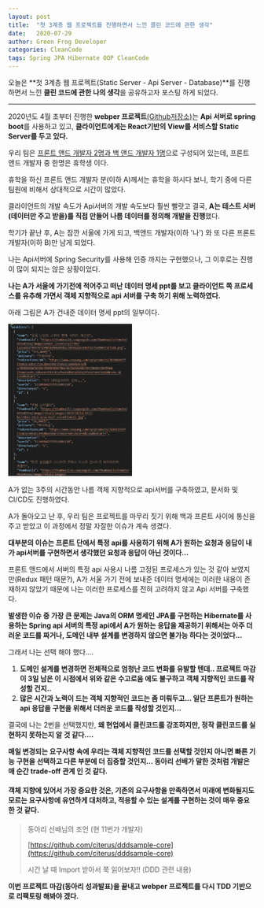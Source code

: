 ```yaml
---
layout: post
title:  "첫 3계층 웹 프로젝트를 진행하면서 느낀 클린 코드에 관한 생각"
date:   2020-07-29
author: Green Frog Developer
categories: CleanCode
tags: Spring JPA Hibernate OOP CleanCode
---
```


오늘은 **첫 3계층 웹 프로젝트(Static Server - Api Server - Database)**를 진행하면서 느낀 **클린 코드에 관한 나의 생각**을 공유하고자 포스팅 하게 되었다.

---

2020년도 4월 초부터 진행한 **webper 프로젝트**[(Github저장소)](https://github.com/JNU-econovation/webper)는 **Api 서버로 spring boot**를 사용하고 있고, **클라이언트에게는 React기반의 View를 서비스할 Static Server를 두고 있다.**

우리 팀은 <u>프론트 앤드 개발자 2명과 백 앤드 개발자 1명</u>으로 구성되어 있는데, 프론트 앤드 개발자 중 한명은 휴학생 이다.

휴학을 하신 프론트 앤드 개발자 분(이하 A)께서는 휴학을 하시다 보니, 학기 중에 다른 팀원에 비해서 상대적으로 시간이 많았다.

클라이언트의 개발 속도가 Api서버의 개발 속도보다 훨씬 빨랏고 결국, **A는 테스트 서버(데이터만 주고 받을)를 직접 만들어 나름 데이터를 정의해 개발을 진행**했다.

학기가 끝난 후, A는 잠깐 서울에 가게 되고, 백앤드 개발자(이하 '나') 와 또 다른 프론트 개발자(이하 B)만 남게 되었다.

나는 Api서버에 Spring Security를 사용해 인증 까지는 구현했으나, 그 이후로는 진행이 많이 되지는 않은 상황이었다.

**나는 A가 서울에 가기전에 적어주고 떠난 데이터 명세 ppt를 보고 클라이언트 쪽 프로세스를 유추해 가면서 객체 지향적으로 api 서버를 구축 하기 위해 노력하였다.**

아래 그림은 A가 건내준 데이터 명세 ppt의 일부이다.

<img src="/assets/spring/My-Thought-On-First-3Tier-Web-Project-1.png" style="width:50%">

A가 없는 3주의 시간동안 나름 객체 지향적으로 api서버를 구축하였고, 문서화 및 CI/CD도 진행하였다.

A가 돌아오고 난 후, 우리 팀은 프로젝트를 마무리 짓기 위해 백과 프론트 사이에 통신을 주고 받았고 이 과정에서 정말 자잘한 이슈가 계속 생겼다.

**대부분의 이슈는 프론트 단에서 특정 api를 사용하기 위해 A가 원하는 요청과 응답이 내가 api서버를 구현하면서 생각했던 요청과 응답이 아닌 것이다...**

프론트 앤드에서 서버의 특정 api 사용시 나름 고정된 프로세스가 있는 것 같아 보였지만(Redux 패턴 때문?), A가 서울 가기 전에 보내준 데이터 명세에는 이러한 내용이 존재하지 않았기 때문에 나는 이러한 프로세스를 전혀 고려하지 않고 Api 서버를 구축했다.

**발생한 이슈 중 가장 큰 문제는 Java의 ORM 명세인 JPA를 구현하는 Hibernate를 사용하는 Spring api 서버의 특정 api에서 A가 원하는 응답을 제공하기 위해서는 아주 더러운 코드를 짜거나, 도메인 내부 설계를 변경하지 않으면 불가능 하다는 것이었다...**

그래서 나는 선택 해야 했다.... 

1. **도메인 설계를 변경하면 전체적으로 엄청난 코드 변화를 유발할 텐데.. 프로젝트 마감이 3일 남은 이 시점에서 위와 같은 수고로움 에도 불구하고 객체 지향적인 코드를 작성할 건지..**
2. **많은 시간과 노력이 드는 객체 지향적인 코드는 좀 미뤄두고... 일단 프론트가 원하는 api 응답을 구현을 위해서 더러운 코드를 작성할 것인지...**

결국에 나는 2번을 선택했지만, **왜 현업에서 클린코드를 강조하지만, 정작 클린코드를 실현하지 못하는지 알 것 같다....**

**매일 변경되는 요구사항 속에 우리는 객체 지향적인 코드를 선택할 것인지 아니면 빠른 기능 구현을 선택하고 다른 부분에 더 집중할 것인지... 동아리 선배가 말한 것처럼 개발은 매 순간 trade-off 관계 인 것 같다.**

#### 객체 지향에 있어서 가장 중요한 것은, 기존의 요구사항을 만족하면서 미래에 변화될지도 모르는 요구사항에 유연하게 대처하고, 적응할 수 있는 설계를 구현하는 것이 매우 중요한 것 같다.

>동아리 선배님의 조언 (현 11번가 개발자)
>
>[https://github.com/citerus/dddsample-core](https://github.com/citerus/dddsample-core)
>
>시간 날 때 Import 받아서 쭉 읽어보자!! (DDD 관련 내용)

**이번 프로젝트 마감(동아리 성과발표)을 끝내고 webper 프로젝트를 다시 TDD 기반으로 리팩토링 해봐야 겠다.**